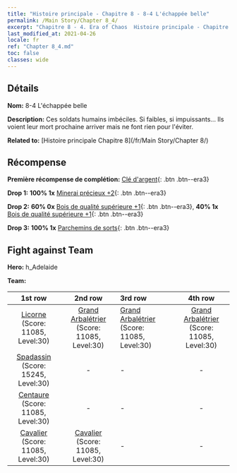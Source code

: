 ```yaml
---
title: "Histoire principale - Chapitre 8 - 8-4 L'échappée belle"
permalink: /Main Story/Chapter 8_4/
excerpt: "Chapitre 8 - 4. Era of Chaos  Histoire principale - Chapitre 8_4. 8-4 L'échappée belle"
last_modified_at: 2021-04-26
locale: fr
ref: "Chapter 8_4.md"
toc: false
classes: wide
---
```


## Détails

 **Nom:** 8-4 L'échappée belle

 **Description:** Ces soldats humains imbéciles. Si faibles, si impuissants... Ils voient leur mort prochaine arriver mais ne font rien pour l'éviter.

 **Related to:** [Histoire principale Chapitre 8](/fr/Main Story/Chapter 8/)

## Récompense

 **Première récompense de complétion:** [Clé d'argent](/ItemsFR/con_693/){: .btn .btn--era3}

 **Drop 1:** **100% 1x** [Minerai précieux +2](/ItemsFR/mat_26/){: .btn .btn--era3}

 **Drop 2:** **60% 0x** [Bois de qualité supérieure +1](/ItemsFR/mat_20/){: .btn .btn--era3}, **40% 1x** [Bois de qualité supérieure +1](/ItemsFR/mat_20/){: .btn .btn--era3}

 **Drop 3:** **100% 1x** [Parchemins de sorts](/ItemsFR/con_694/){: .btn .btn--era3}


## Fight against Team
 **Hero:** h_Adelaide

 **Team:**


  | 1st row | 2nd row | 3rd row | 4th row |
  |:----:|:----:|:----|:----:|
  | [Licorne](/fr/units/Unicorn/) (Score: 11085, Level:30)  | [Grand Arbalétrier](/fr/units/Marksman/) (Score: 11085, Level:30)  | [Grand Arbalétrier](/fr/units/Marksman/) (Score: 11085, Level:30)  | [Grand Arbalétrier](/fr/units/Marksman/) (Score: 11085, Level:30)  |
  | [Spadassin](/fr/units/Swordsman/) (Score: 15245, Level:30)  | - | - | - |
  | [Centaure](/fr/units/Centaur/) (Score: 11085, Level:30)  | - | - | - |
  | [Cavalier](/fr/units/Cavalier/) (Score: 11085, Level:30)  | [Cavalier](/fr/units/Cavalier/) (Score: 11085, Level:30)  | - | - |


